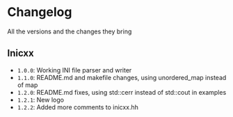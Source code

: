 # Changelog
All the versions and the changes they bring

## Inicxx
- `1.0.0`: Working INI file parser and writer
- `1.1.0`: README.md and makefile changes, using unordered_map instead of map
- `1.2.0`: README.md fixes, using std::cerr instead of std::cout in examples
- `1.2.1`: New logo
- `1.2.2`: Added more comments to inicxx.hh
